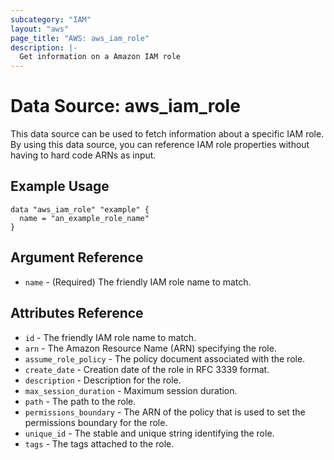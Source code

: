 ```yaml
---
subcategory: "IAM"
layout: "aws"
page_title: "AWS: aws_iam_role"
description: |-
  Get information on a Amazon IAM role
---
```


# Data Source: aws_iam_role

This data source can be used to fetch information about a specific
IAM role. By using this data source, you can reference IAM role
properties without having to hard code ARNs as input.

## Example Usage

```hcl
data "aws_iam_role" "example" {
  name = "an_example_role_name"
}
```

## Argument Reference

* `name` - (Required) The friendly IAM role name to match.

## Attributes Reference

* `id` - The friendly IAM role name to match.
* `arn` - The Amazon Resource Name (ARN) specifying the role.
* `assume_role_policy` - The policy document associated with the role.
* `create_date` - Creation date of the role in RFC 3339 format.
* `description` - Description for the role.
* `max_session_duration` - Maximum session duration.
* `path` - The path to the role.
* `permissions_boundary` - The ARN of the policy that is used to set the permissions boundary for the role.
* `unique_id` - The stable and unique string identifying the role.
* `tags` - The tags attached to the role.